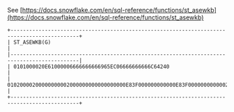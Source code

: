 See [https://docs.snowflake.com/en/sql-reference/functions/st_asewkb](https://docs.snowflake.com/en/sql-reference/functions/st_asewkb)
```
+--------------------------------------------------------------------------------------------+
| ST_ASEWKB(G)                                                                               |
|--------------------------------------------------------------------------------------------|
| 0101000020E61000006666666666965EC06666666666C64240                                         |
| 01020000200000000002000000000000000000E83F000000000000E83F00000000000024C00000000000003440 |
+--------------------------------------------------------------------------------------------+
```
